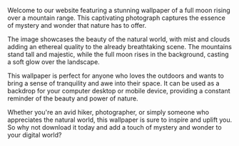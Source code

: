 <!--
Write me content for website with wallpaper "A photograph of a full moon rising over a mountain range, with mist and clouds adding to the sense of mystery."
-->

<!--font:Montserrat-->

Welcome to our website featuring a stunning wallpaper of a full moon rising over a mountain range. This captivating photograph captures the essence of mystery and wonder that nature has to offer.

The image showcases the beauty of the natural world, with mist and clouds adding an ethereal quality to the already breathtaking scene. The mountains stand tall and majestic, while the full moon rises in the background, casting a soft glow over the landscape.

This wallpaper is perfect for anyone who loves the outdoors and wants to bring a sense of tranquility and awe into their space. It can be used as a backdrop for your computer desktop or mobile device, providing a constant reminder of the beauty and power of nature.

Whether you're an avid hiker, photographer, or simply someone who appreciates the natural world, this wallpaper is sure to inspire and uplift you. So why not download it today and add a touch of mystery and wonder to your digital world?
